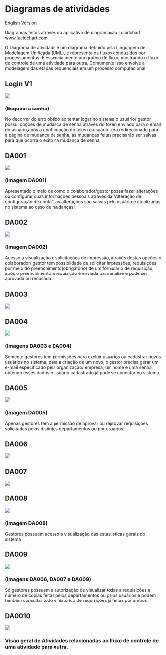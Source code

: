# Diagramas de atividades

[English Version](https://github.com/Squad-Back-End/reprography-nodejs/blob/master/docs/diagrams/diagramas_de_atividade/README-en.md)

Diagramas feitos através do aplicativo de diagramação Lucidchart
www.lucidchart.com

O Diagrama de atividade é um diagrama definido pela Linguagem de Modelagem Unificada (UML), e representa os fluxos conduzidos por processamentos.
É essencialmente um gráfico de fluxo, mostrando o fluxo de controle de uma atividade para outra. Comumente isso envolve a modelagem das etapas sequenciais em um processo computacional.

## Login V1 
<img src="https://raw.githubusercontent.com/Squad-Back-End/reprography-nodejs/master/docs/diagrams/diagramas_de_atividade/Diagrama%20de%20Atividade_login%20V1.PNG" img>

### (Esqueci a senha)
No decorrer do erro obtido ao tentar logar no sistema o usuário/ gestor possui opções de mudança de senha através do token enviado para o email do usuário,após a confirmação do token o usuário sera redirecionado para a página de mudança de senha, as mudanças feitas  precisarão ser salvas para que ocorra o exito na mudança de senha

## DA001 
<img src="https://raw.githubusercontent.com/Squad-Back-End/reprography-nodejs/master/docs/diagrams/diagramas_de_atividade/DA001.png" img>

### (Imagem DA001)
Apresentado o meio de como o colaborador/gestor possa fazer alterações ou configurar suas informações pessoais atraves da "Alteração de configuração de conta", as alterações são salvas pelo usuário e atualizadas no sistema ao caso de mudanças!

## DA002 
<img src="https://raw.githubusercontent.com/Squad-Back-End/reprography-nodejs/master/docs/diagrams/diagramas_de_atividade/DA002.png" img>

### (Imagem DA002)
Acesso a visualização  e solicitações de impressão, através destas opções o colaborador/ gestor tem possiblidade de solicitar impressões, requisições por meio do preenchimento(obrigatório) de um formulário de requisição, após o preenchimento a requisição é enviada para analise e pode ser aprovada ou recusada.


## DA003 
<img src="https://raw.githubusercontent.com/Squad-Back-End/reprography-nodejs/master/docs/diagrams/diagramas_de_atividade/DA003.png" img>


## DA004 
<img src="https://raw.githubusercontent.com/Squad-Back-End/reprography-nodejs/master/docs/diagrams/diagramas_de_atividade/DA004.png" img>

### (Imagens DA003 e DA004)
Somente gestores tem permissões para excluir usuários ou cadastrar novos usuários no sistema, para a criação de um novo, o gestor precisa gerar um e-mail especificado pela organização/ empresa, um nome e uma senha, obtendo esses dados o usuário cadastrado já pode se conectar  no sistema.



## DA005 
<img src="https://raw.githubusercontent.com/Squad-Back-End/reprography-nodejs/master/docs/diagrams/diagramas_de_atividade/DA005.png" img>

### (Imagem DA005)
Apenas gestores tem a permissão de aprovar ou reprovar requisições  solicitadas pelos distintos departamentos ou por usuarios.

## DA006 
<img src="https://raw.githubusercontent.com/Squad-Back-End/reprography-nodejs/master/docs/diagrams/diagramas_de_atividade/DA006.png" img>

## DA007 
<img src="https://raw.githubusercontent.com/Squad-Back-End/reprography-nodejs/master/docs/diagrams/diagramas_de_atividade/DA007.png" img>

## DA008 
<img src="https://raw.githubusercontent.com/Squad-Back-End/reprography-nodejs/master/docs/diagrams/diagramas_de_atividade/DA008.png" img>

### (Imagem DA008)
Gestores possuem acesso a visualização das estastisticas gerais do sistema


## DA009 
<img src="https://raw.githubusercontent.com/Squad-Back-End/reprography-nodejs/master/docs/diagrams/diagramas_de_atividade/DA009.png" img>

### (Imagens DA006, DA007 e DA009)
Só gestores possuem a autorização de visualizar todas a requisições e número de copias feitas pelos departamentos ou pelos usuários e podem também consultar todo o histórico de requisições já feitas por ambos

## DA0010 
<img src="https://raw.githubusercontent.com/Squad-Back-End/reprography-nodejs/master/docs/diagrams/diagramas_de_atividade/DA0010.png" img>

### Visão geral de Atividades relacionadas ao fluxo de controle de uma atividade para outra.
